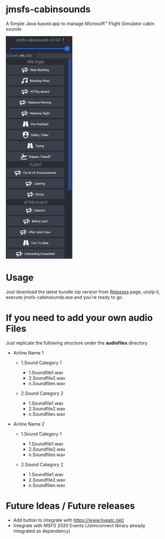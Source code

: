 # jmsfs-cabinsounds

A Simple Java-based app to manage Microsoft™ Flight Simulator cabin sounds

![Screenshot](https://github.com//juantoledo/jmsfs-cabinsounds/blob/main/screenshot.png?raw=true)


# Usage

Just download the latest bundle zip version from  [Releases]( https://github.com/juantoledo/jmsfs-cabinsounds/releases) page, unzip it, execute jmsfs-cabinsounds.exe and you're ready to go.


# If you need to add your own audio Files 

Just replicate the following structure under the **audiofiles** directory 


* Airline Name 1
  * 1.Sound Category 1
    * 1.Soundfile1.wav
    * 2.Soundfile2.wav
    * n.Soundfilen.wav  
  
  * 2.Sound Category 2
    * 1.Soundfile1.wav
    * 2.Soundfile2.wav
    * n.Soundfilen.wav 
   

* Airline Name 2
  * 1.Sound Category 1
    * 1.Soundfile1.wav
    * 2.Soundfile2.wav
    * n.Soundfilen.wav  
  
  * 2.Sound Category 2
    * 1.Soundfile1.wav
    * 2.Soundfile2.wav
    * n.Soundfilen.wav 


# Future Ideas  / Future releases 

* Add button to integrate with https://www.liveatc.net/
* Integrate with MSFS 2020 Events (Jsimconnect library already integrated as dependency)





